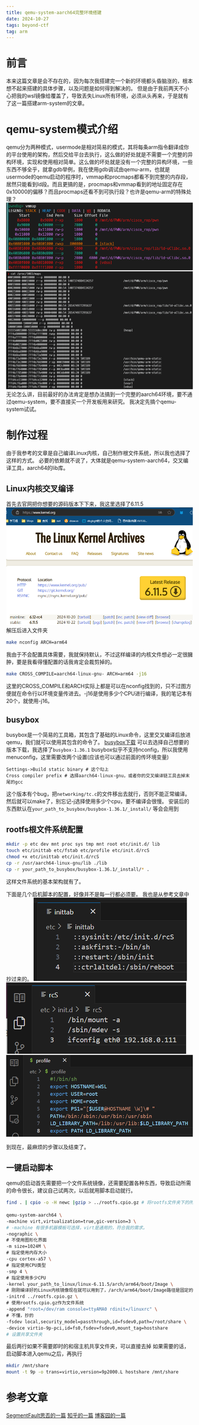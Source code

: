 ```yaml
---
title: qemu-system-aarch64完整环境搭建
date: 2024-10-27
tags: beyond-ctf
tag: arm
---
```

# 前言
本来这篇文章是会不存在的，因为每次我搭建完一个新的环境都头昏脑涨的，根本想不起来搭建的具体步骤，以及问题是如何得到解决的。
但是由于我前两天不小心把我的wsl镜像给覆盖了，导致丢失Linux所有环境，必须从头再来，于是就有了这一篇搭建arm-system的文章。

# qemu-system模式介绍
qemu分为两种模式，usermode是相对简易的模式，其将每条arm指令翻译成你的平台使用的架构，然后交给平台去执行，这么做的好处就是不需要一个完整的异构环境，实现和使用相对简单。这么做的坏处就是没有一个完整的异构环境，一些东西不够全乎，就拿gdb举例，我在使用gdb调试由qemu-arm，也就是usermode的qemu启动的程序时，vmmap和procmaps都看不到完整的内存段，居然只能看到ld段。而且更搞的是，procmaps和vmmap看到的地址固定存在0x10000的偏移？而且procmaps还看不到可执行段？也许是qemu-arm的特殊处理？
![vmmap](./arm-system/vmmap.png)
![proc_maps](./arm-system/proc_maps.png)
无论怎么讲，目前最好的办法肯定是想办法搞到一个完整的aarch64环境，要不通过qemu-system，要不直接买一个开发板用来研究。
我决定先搞个qemu-system试试。

# 制作过程
由于我参考的文章是自己编译Linux内核，自己制作根文件系统，所以我也选择了这样的方式。
必要的依赖就不说了，大体就是qemu-system-aarch64，交叉编译工具，aarch64的lib库。
## Linux内核交叉编译
首先去官网把你想要的源码版本下下来，我这里选择了6.11.5
![DownLoad_Linux](./arm-system/DownLoad_Linux.png)
解压后进入文件夹
```bash
make nconfig ARCH=arm64
```
我由于不会配置具体需要，我就保持默认，不过这样编译的内核文件想必一定很臃肿，要是我看得懂配置的话我肯定会裁剪掉的。
```bash
make CROSS_COMPILE=aarch64-linux-gnu- ARCH=arm64 -j16
```
这里的CROSS_COMPILE和ARCH实际上都是可以在nconfig找到的，只不过图方便就在命令行以环境变量传进去。-j16是使用多少个CPU进行编译，我的笔记本有20个，就使用-j16。

## busybox
busybox是一个简易的工具箱，其包含了基础的Linux命令，这里交叉编译后放进qemu，我们就可以使用其包含的命令了。
[busybox下载](https://www.busybox.net/downloads)
可以去选择自己想要的版本下载，我选择了`busybox-1.36.1`
busybox似乎不支持nconfig，所以我使用menuconfig，这里需要改两个设置(应该也可以通过前面的传环境变量)
```menuconfig
Settings->Build static binary # 这个勾上
Cross compiler prefix # 选择aarch64-linux-gnu，或者你的交叉编译链工具去掉末尾的gcc
```
这个版本有个bug，把`networking/tc.c`的文件移出去就行，否则不能正常编译。
然后就可以make了，别忘记-j选择使用多少个cpu，要不编译会很慢。
安装后的东西默认在`your_path_to_busybox/busybox-1.36.1/_install/`
等会会用到

## rootfs根文件系统配置
```bash
mkdir -p etc dev mnt proc sys tmp mnt root etc/init.d/ lib
touch etc/inittab etc/fstab etc/profile etc/init.d/rcS
chmod +x etc/inittab etc/init.d/rcS
cp -r /usr/aarch64-linux-gnu/lib ./lib
cp -r your_path_to_busybox/busybox-1.36.1/_install/* .
```
这样文件系统的基本架构就有了。

下面是几个启机脚本的配置，好像并不是每一行都必须要。
我也是从参考文章中抄过来的。
![inittab](./arm-system/inittab.png)
![rcS](./arm-system/rcS.png)
![profile](arm-system/profile.png)

到现在，最麻烦的步骤以及结束了。
## 一键启动脚本
qemu的启动首先需要把一个文件系统镜像，还需要配置各种东西，导致启动所需的命令很长，建议自己试两次，以后就用脚本启动就行。
```bash
find . | cpio -o -H newc |gzip > ../rootfs.cpio.gz # 将rootfs文件夹下的所有东西打包成.gz，作为qemu启动所使用的文件系统。

qemu-system-aarch64 \
-machine virt,virtualization=true,gic-version=3 \ 
# -machine 有很多机器模板可选择，virt是通用的，符合我的需求。
-nographic \
# 不使用图形化界面
-m size=1024M \
# 指定使用内存大小
-cpu cortex-a57 \
# 指定使用CPU类型
-smp 4 \
# 指定使用多少CPU
-kernel your_path_to_linux/linux-6.11.5/arch/arm64/boot/Image \
# 刚刚编译好的Linux内核镜像现在就可以用到了，/arch/arm64/boot/Image路径是固定的，只需要手动设置前面
-initrd ../rootfs.cpio.gz \
# 使用rootfs.cpio.gz作为文件系统
-append "root=/dev/ram console=ttyAMA0 rdinit=/linuxrc" \
# 不懂，抄的
-fsdev local,security_model=passthrough,id=fsdev0,path=/root/share \
-device virtio-9p-pci,id=fs0,fsdev=fsdev0,mount_tag=hostshare
# 设置共享文件夹
```
最后两行如果不需要即时的和宿主机共享文件夹，可以直接去掉
如果需要的话，启动脚本进入qemu之后，再执行
```bash
mkdir /mnt/share
mount -t 9p -o trans=virtio,version=9p2000.L hostshare /mnt/share
```

# 参考文章
[SegmentFault思否的一篇](https://segmentfault.com/a/1190000044621368)
[知乎的一篇](https://zhuanlan.zhihu.com/p/340362172)
[博客园的一篇](https://www.cnblogs.com/alone153/p/15779775.html)
